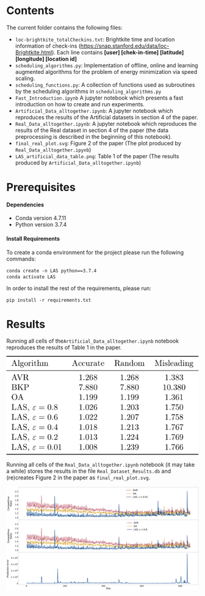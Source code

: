 # Contents
The current folder contains the following files:
- ``loc-brightkite_totalCheckins.txt``: Brightkite time and location information of check-ins (<https://snap.stanford.edu/data/loc-Brightkite.html>). Each line contains **[user] [chek-in-time] [latitude] [longitude] [location id]**
- ``scheduling_algorithms.py``: Implementation of offline, online and learning augmented algorithms for the problem of energy minimization via speed scaling.
- ``scheduling_functions.py``: A collection of functions used as subroutines by the scheduling algorithms in ``scheduling_algorithms.py``
- ``Fast_Introduction.ipynb`` A jupyter notebook which presents a fast introduction on how to create and run experiments.
- ``Artificial_Data_alltogether.ipynb``: A jupyter notebook  which reproduces the results of the Artificial datasets in section 4 of the paper.
- ``Real_Data_alltogether.ipynb``: A jupyter notebook  which reproduces the results of the Real dataset in section 4 of the paper (the data preprocessing is described in the beginning of this notebook).
- ``final_real_plot.svg``: Figure 2 of the paper (The plot produced by ``Real_Data_alltogether.ipynb``)
- ``LAS_artificial_data_table.png``: Table 1 of the paper (The results produced by ``Artificial_Data_alltogether.ipynb``)





# Prerequisites

#### Dependencies

- Conda version 4.7.11
- Python version  3.7.4

#### Install Requirements
To create a conda environment for the project please run the following commands:

```
conda create -n LAS python==3.7.4
conda activate LAS
```

In order to install the rest of the requirements, please run:

```
pip install -r requirements.txt
```

# Results
Running all cells of the``Artificial_Data_alltogether.ipynb`` notebook reproduces the results of Table 1 in the paper.

![LAS table](LAS_artificial_data_table.png)

Running all cells of the ``Real_Data_alltogether.ipynb`` notebook (it may take a while) stores the results in the file ``Real_Dataset_Results.db`` and (re)creates Figure 2 in the paper as ``final_real_plot.svg``.

<img src="./final_real_plot.svg">
